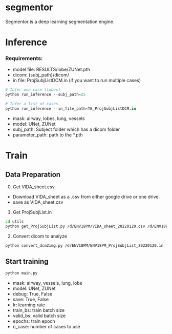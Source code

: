 # segmentor
Segmentor is a deep learning segmentation engine.


# Inference
### Requirements:
- model file: RESULTS/lobe/ZUNet.pth
- dicom: {subj_path}/dicom/
- in file: ProjSubjListDCM.in (if you want to run multiple cases) 

```python
# Infer one case (lobes)
python run_inference --subj_path=25 

# Infer a list of cases
python run_inference --in_file_path=TE_ProjSubjListDCM.in
```
- mask: airway, lobes, lung, vessels
- model: UNet, ZUNet
- subj_path: Subject folder which has a dicom folder
- parameter_path: path to the *.pth


# Train
## Data Preparation
0. Get VIDA_sheet.csv
- Download VIDA_sheet as a .csv from either google drive or one drive. 
- save as VIDA_sheet.csv

1. Get ProjSubjList.in
```bash
cd utils
python get_ProjSubjList.py /d/ENV18PM/VIDA_sheet_20220120.csv /d/ENV18PM/ENV18PM_ProjSubjList_20220120.in /d/ENV18PM/ImageData
```

2. Convert dicom to analyze
```bash
python convert_dcm2img.py /d/ENV18PM/ENV18PM_ProjSubjList_20220120.in
```

## Start training
```python
python main.py
```
- mask: airway, vessels, lung, lobe
- model: UNet, ZUNet
- debug: True, False
- save: True, False
- lr: learning rate
- train_bs: train batch size
- valid_bs: valid batch size
- epochs: train epoch
- n_case: number of cases to use

